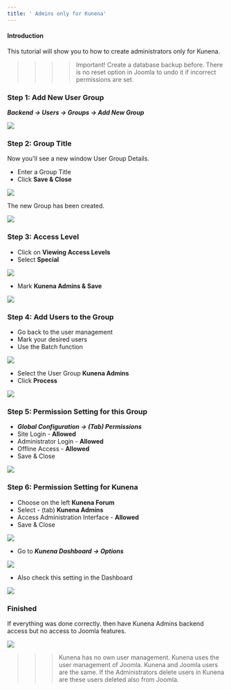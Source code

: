 ```yaml
---
title: ' Admins only for Kunena'
---
```


#### Introduction

This tutorial will show you to how to create administrators only for Kunena.

>>>> Important! Create a database backup before. There is no reset option in Joomla to undo it if incorrect permissions are set.

### Step 1: Add New User Group

**_Backend -> Users -> Groups -> Add New Group_**

![](new_group_g5.png)

### Step 2: Group Title

Now you'll see a new window User Group Details.
* Enter a Group Title
* Click **Save & Close**

![](group_title_66.png)

The new Group has been created.

![](kunena_admin.png)

### Step 3: Access Level

* Click on **Viewing Access Levels**
* Select **Special**

![](access_levels.png)

* Mark **Kunena Admins & Save**

![](viewing_access.png)

### Step 4: Add Users to the Group

* Go back to the user management
* Mark your desired users
* Use the Batch function

![](add_users_to_the_group_22.png)

* Select the User Group **Kunena Admins**
* Click **Process**

![](add_656.png)

### Step 5: Permission Setting for this Group

* **_Global Configuration -> (Tab) Permissions_**
* Site Login - **Allowed**
* Administrator Login - **Allowed**
* Offline Access - **Allowed** 
* Save & Close

![](permissions_settings_33.png)

### Step 6: Permission Setting for Kunena

* Choose on the left **Kunena Forum**
* Select - (tab) **Kunena Admins**
* Access Administration Interface - **Allowed**
* Save & Close

![](admin_access_3.png)

* Go to **_Kunena Dashboard -> Options_**

![](options_m332.png)

* Also check this setting in the Dashboard

![](admin_access_3.png)

### Finished

If everything was done correctly. then have Kunena Admins backend access but no access to Joomla features.

![](backend_control_panel.png)

>>> Kunena has no own user management. Kunena uses the user management of Joomla. Kunena and Joomla users are the same. If the Administrators delete users in Kunena are these users deleted also from Joomla.